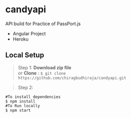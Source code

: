 # candyapi
API build for Practice of PassPort.js
- Angular Project
- Heroku
## Local Setup
> Step 1: 
**Download zip file** <br>
or
**Clone** : `$ git clone https://github.com/chiragbudhiraja/candyapi.git`


>Step 2:
```
#To install dependencies
$ npm install
#To Run locally
$ npm start 
``` 
